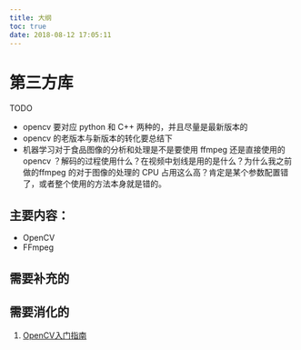 ```yaml
---
title: 大纲
toc: true
date: 2018-08-12 17:05:11
---
```


# 第三方库

TODO

- opencv 要对应 python 和 C++ 两种的，并且尽量是最新版本的
- opencv 的老版本与新版本的转化要总结下
- 机器学习对于食品图像的分析和处理是不是要使用 ffmpeg 还是直接使用的 opencv ？解码的过程使用什么？在视频中划线是用的是什么？为什么我之前做的ffmpeg 的对于图像的处理的 CPU 占用这么高？肯定是某个参数配置错了，或者整个使用的方法本身就是错的。


## 主要内容：

- OpenCV
- FFmpeg



## 需要补充的




## 需要消化的

1. [OpenCV入门指南](https://blog.csdn.net/morewindows/article/category/1291764)
